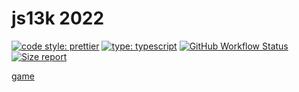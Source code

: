 # js13k 2022

[![code style: prettier](https://img.shields.io/badge/code_style-prettier-ff69b4.svg?style=flat-square)](https://github.com/prettier/prettier) [![type: typescript](https://img.shields.io/npm/types/typescript.svg?style=flat-square)](https://github.com/microsoft/TypeScript) [![GitHub Workflow Status](https://img.shields.io/github/workflow/status/platane/js13k-2022/main?style=flat-square)](https://github.com/platane/js13k-2022/actions?query=workflow%3Amain) [![Size report](https://img.shields.io/endpoint?url=https://raw.githubusercontent.com/Platane/js13k-2022/gh-pages/shieldio_size.json&style=flat-square)](https://github.com/Platane/js13k-2022/blob/gh-pages/bundle.zip)

[game](https://platane.github.io/js13k-2022/index.html)
